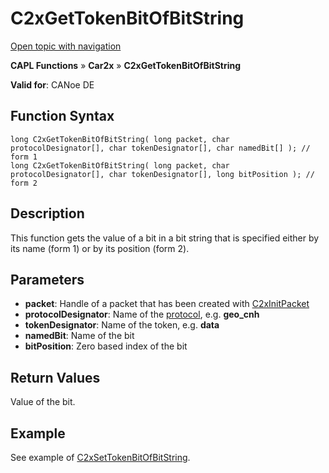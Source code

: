 # C2xGetTokenBitOfBitString

[Open topic with navigation](../../../../../CANoeDEFamily.htm#Topics/CAPLFunctions/Car2x/Functions/CAPLfunctionC2xGetTokenBitOfBitString.md)

**CAPL Functions** » **Car2x** » **C2xGetTokenBitOfBitString**

**Valid for**: CANoe DE

## Function Syntax

```plaintext
long C2xGetTokenBitOfBitString( long packet, char protocolDesignator[], char tokenDesignator[], char namedBit[] ); // form 1
long C2xGetTokenBitOfBitString( long packet, char protocolDesignator[], char tokenDesignator[], long bitPosition ); // form 2
```

## Description

This function gets the value of a bit in a bit string that is specified either by its name (form 1) or by its position (form 2).

## Parameters

- **packet**: Handle of a packet that has been created with [C2xInitPacket](CAPLfunctionC2xInitPacket.md)
- **protocolDesignator**: Name of the [protocol](../../../CANoeCANalyzer/Car2x/protocols/protocoloverviewCar2x.md), e.g. **geo_cnh**
- **tokenDesignator**: Name of the token, e.g. **data**
- **namedBit**: Name of the bit
- **bitPosition**: Zero based index of the bit

## Return Values

Value of the bit.

## Example

See example of [C2xSetTokenBitOfBitString](CAPLfunctionC2xSetTokenBitOfBitString.md).

